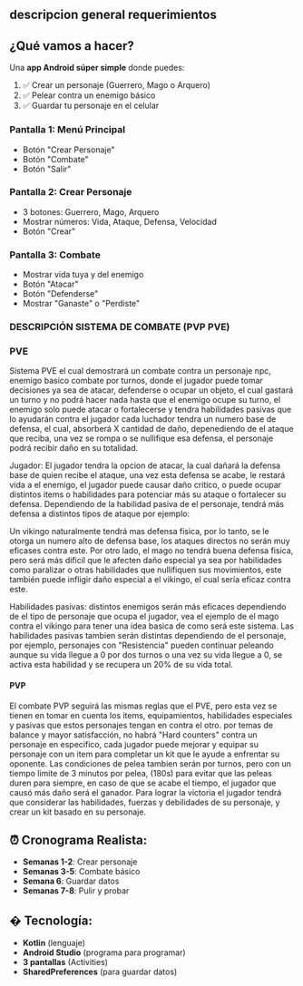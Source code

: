 ## descripcion general requerimientos

## ¿Qué vamos a hacer?
Una **app Android súper simple** donde puedes:
1. ✅ Crear un personaje (Guerrero, Mago o Arquero)
2. ✅ Pelear contra un enemigo básico
3. ✅ Guardar tu personaje en el celular


### Pantalla 1: Menú Principal
- Botón "Crear Personaje"
- Botón "Combate" 
- Botón "Salir"

### Pantalla 2: Crear Personaje
- 3 botones: Guerrero, Mago, Arquero
- Mostrar números: Vida, Ataque, Defensa, Velocidad
- Botón "Crear"

### Pantalla 3: Combate
- Mostrar vida tuya y del enemigo
- Botón "Atacar"
- Botón "Defenderse"
- Mostrar "Ganaste" o "Perdiste"

### DESCRIPCIÓN SISTEMA DE COMBATE (PVP PVE)

### PVE
Sistema PVE el cual demostrará un combate contra un personaje npc, enemigo basico combate por turnos, donde el jugador puede tomar decisiones ya sea de atacar, defenderse o ocupar un objeto, el cual gastará un turno y no podrá hacer nada hasta que el enemigo ocupe su turno, el enemigo solo puede atacar o fortalecerse y tendra habilidades pasivas que lo ayudarán contra el jugador cada luchador tendra un numero base de defensa, el cual, absorberá X cantidad de daño, depenediendo de el ataque que reciba, una vez se rompa o se nullifique esa defensa, el personaje podrá recibir daño en su totalidad.

Jugador: El jugador tendra la opcion de atacar, la cual dañará la defensa base de quien recibe el ataque, una vez esta defensa se acabe, le restará vida a el enemigo, el jugador puede causar daño critico, o puede ocupar distintos items o habilidades para potenciar más su ataque o fortalecer su defensa. Dependiendo de la habilidad pasiva de el personaje, tendrá más defensa a distintos tipos de ataque por ejemplo:

Un vikingo naturalmente tendrá mas defensa fisica, por lo tanto, se le otorga un numero alto de defensa base, los ataques directos no serán muy eficases contra este.
Por otro lado, el mago no tendrá buena defensa fisica, pero será más dificil que le afecten daño especial ya sea por habilidades como paralizar o otras habilidades que nullifiquen sus movimientos, este también puede infligir daño especial a el vikingo, el cual sería eficaz contra este.

Habilidades pasivas: distintos enemigos serán más eficaces dependiendo de el tipo de personaje que ocupa el jugador, vea el ejemplo de el mago contra el vikingo para tener una idea basica de como será este sistema.
Las habilidades pasivas tambien serán distintas dependiendo de el personaje, por ejemplo, personajes con "Resistencia" pueden continuar peleando aunque su vida llegue a 0 por dos turnos o una vez su vida llegue a 0, se activa esta habilidad y se recupera un 20% de su vida total.

#### PVP

El combate PVP seguirá las mismas reglas que el PVE, pero esta vez se tienen en tomar en cuenta los items, equipamientos, habilidades especiales y pasivas que estos personajes tengan en contra el otro. por temas de balance y mayor satisfacción, no habrá "Hard counters" contra un personaje en especifico, cada jugador puede mejorar y equipar su personaje con un item para completar un kit que le ayude a enfrentar su oponente.
Las condiciones de pelea tambien serán por turnos, pero con un tiempo limite de 3 minutos por pelea, (180s) para evitar que las peleas duren para siempre, en caso de que se acabe el tiempo, el jugador que causó más daño será el ganador.
Para lograr la victoria el jugador tendrá que considerar las habilidades, fuerzas y debilidades de su personaje, y crear un kit basado en su personaje.

## ⏰ Cronograma Realista:
- **Semanas 1-2**: Crear personaje
- **Semanas 3-5**: Combate básico  
- **Semana 6**: Guardar datos
- **Semanas 7-8**: Pulir y probar

## �️ Tecnología:
- **Kotlin** (lenguaje)
- **Android Studio** (programa para programar)
- **3 pantallas** (Activities)
- **SharedPreferences** (para guardar datos)
